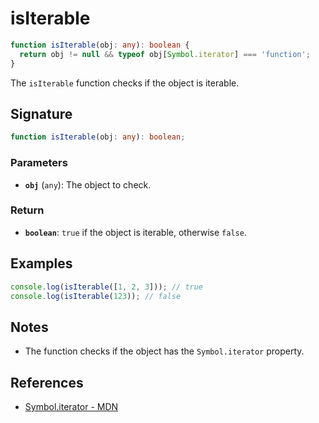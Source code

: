 # isIterable

```typescript
function isIterable(obj: any): boolean {
  return obj != null && typeof obj[Symbol.iterator] === 'function';
}
```

The `isIterable` function checks if the object is iterable.

## Signature

```typescript
function isIterable(obj: any): boolean;
```

### Parameters

- **`obj`** (`any`): The object to check.

### Return

- **`boolean`**: `true` if the object is iterable, otherwise `false`.

## Examples

```typescript
console.log(isIterable([1, 2, 3])); // true
console.log(isIterable(123)); // false
```

## Notes

- The function checks if the object has the `Symbol.iterator` property.

## References

- [Symbol.iterator - MDN](https://developer.mozilla.org/en-US/docs/Web/JavaScript/Reference/Global_Objects/Symbol/iterator)
